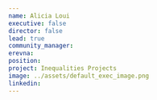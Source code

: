 ```yaml
---
name: Alicia Loui
executive: false
director: false
lead: true
community_manager:  
erevna:   
position:
project: Inequalities Projects
image: ../assets/default_exec_image.png
linkedin:
---
```

